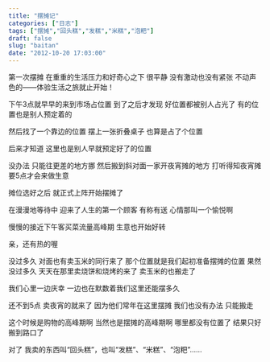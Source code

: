 ```yaml
---
title: "摆摊记"
categories: ["日志"]
tags: ["摆摊","回头糕","发糕","米糕","泡粑"]
draft: false
slug: "baitan"
date: "2012-10-20 17:03:00"
---
```


第一次摆摊
在重重的生活压力和好奇心之下
很平静
没有激动也没有紧张
不动声色的——体验生活之旅就止开始！

下午3点就早早的来到市场占位置
到了之后才发现
好位置都被别人占光了
有的位置也是别人预定着的

然后找了一个靠边的位置
摆上一张折叠桌子
也算是占了个位置

后来才知道
这里也是别人早就预定好了的位置

没办法
只能往更差的地方挪
然后搬到斜对面一家开夜宵摊的地方
打听得知夜宵摊要5点才会来做生意

摊位选好之后
就正式上阵开始摆摊了

在漫漫地等待中
迎来了人生的第一个顾客
有称有送
心情那叫一个愉悦啊

慢慢的接近下午客买菜流量高峰期
生意也开始好转

亲，还有热的喔

没过多久
对面也有卖玉米的同行来了
那个位置就是我们起初准备摆摊的位置
果然
没过多久
天天在那里卖烧饼和烧烤的来了
卖玉米的也搬走了

我们心里一边庆幸
一边也在默数着我们这里还能摆多久

还不到5点
卖夜宵的就来了
因为他们常年在这里摆摊
我们也没有办法
只能搬走

这个时候是购物的高峰期啊
当然也是摆摊的高峰期啊
哪里都没有位置了
结果只好搬到路口了

对了
我卖的东西叫“回头糕”，也叫“发糕”、“米糕”、“泡粑”……
